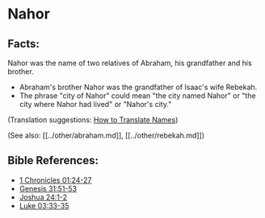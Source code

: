 # Nahor #

## Facts: ##

Nahor was the name of two relatives of Abraham, his grandfather and his brother.

* Abraham's brother Nahor was the grandfather of Isaac's wife Rebekah.
* The phrase "city of Nahor" could mean  "the city named Nahor" or "the city where Nahor had lived" or "Nahor's city." 

(Translation suggestions: [How to Translate Names](en/ta-vol1/translate/man/translate-names))

(See also: [[../other/abraham.md]], [[../other/rebekah.md]])

## Bible References: ##

* [1 Chronicles 01:24-27](en/tn/1ch/help/01/24)
* [Genesis 31:51-53](en/tn/gen/help/31/51)
* [Joshua 24:1-2](en/tn/jos/help/24/01)
* [Luke 03:33-35](en/tn/luk/help/03/33)